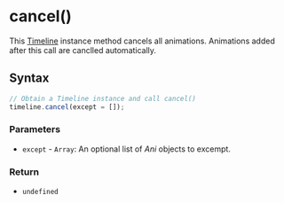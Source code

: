 # cancel\(\)

This [Timeline](./) instance method cancels all animations. Animations added after this call are canclled automatically.

## Syntax

```javascript
// Obtain a Timeline instance and call cancel()
timeline.cancel(except = []);
```

### Parameters

* `except` - `Array`: An optional list of _Ani_ objects to excempt.

### Return

* `undefined`

